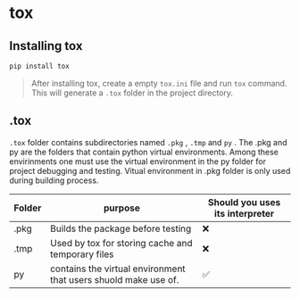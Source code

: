 # tox

## Installing tox

```bash
pip install tox
```



> After installing tox, create a empty `tox.ini` file and run `tox` command. This will generate a `.tox` folder in the project directory.



## .tox

`.tox` folder contains subdirectories named `.pkg` , `.tmp` and `py` . The .pkg and py are the folders that contain python virtual environments. Among these envirinments one must use the virtual environment in the py folder for project debugging and testing. Vitual environment in .pkg folder is only used during building process. 



| Folder | purpose                                                         | Should you uses its interpreter |
| ------ | --------------------------------------------------------------- | ------------------------------- |
| .pkg   | Builds the package before testing                               | ❌                               |
| .tmp   | Used by tox for storing cache and temporary files               | ❌                               |
| py     | contains the virtual environment that users shuold make use of. | ✅                               |
